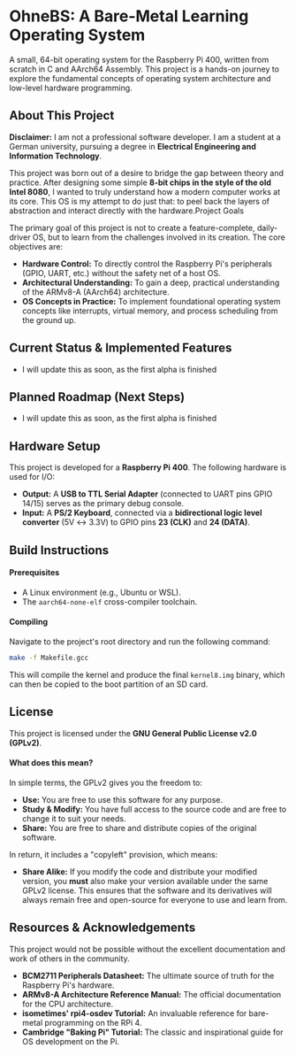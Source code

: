 # OhneBS: A Bare-Metal Learning Operating System

A small, 64-bit operating system for the Raspberry Pi 400, written from scratch in C and AArch64 Assembly. This project is a hands-on journey to explore the fundamental concepts of operating system architecture and low-level hardware programming.

## About This Project

**Disclaimer:** I am not a professional software developer. I am a student at a German university, pursuing a degree in **Electrical Engineering and Information Technology**.

This project was born out of a desire to bridge the gap between theory and practice. After designing some simple **8-bit chips in the style of the old Intel 8080**, I wanted to truly understand how a modern computer works at its core. This OS is my attempt to do just that: to peel back the layers of abstraction and interact directly with the hardware.Project Goals

The primary goal of this project is not to create a feature-complete, daily-driver OS, but to learn from the challenges involved in its creation. The core objectives are:

- **Hardware Control:** To directly control the Raspberry Pi's peripherals (GPIO, UART, etc.) without the safety net of a host OS.
- **Architectural Understanding:** To gain a deep, practical understanding of the ARMv8-A (AArch64) architecture.
- **OS Concepts in Practice:** To implement foundational operating system concepts like interrupts, virtual memory, and process scheduling from the ground up.

## Current Status & Implemented Features

- I will update this as soon, as the first alpha is finished

## Planned Roadmap (Next Steps)

- I will update this as soon, as the first alpha is finished

## Hardware Setup

This project is developed for a **Raspberry Pi 400**. The following hardware is used for I/O:

- **Output:** A **USB to TTL Serial Adapter** (connected to UART pins GPIO 14/15) serves as the primary debug console.
- **Input:** A **PS/2 Keyboard**, connected via a **bidirectional logic level converter** (5V ↔ 3.3V) to GPIO pins **23 (CLK)** and **24 (DATA)**.

## Build Instructions

#### Prerequisites

- A Linux environment (e.g., Ubuntu or WSL).
- The `aarch64-none-elf` cross-compiler toolchain.

#### Compiling

Navigate to the project's root directory and run the following command:

```bash
make -f Makefile.gcc
```

This will compile the kernel and produce the final `kernel8.img` binary, which can then be copied to the boot partition of an SD card.

## License

This project is licensed under the **GNU General Public License v2.0 (GPLv2)**.

#### What does this mean?

In simple terms, the GPLv2 gives you the freedom to:

- **Use:** You are free to use this software for any purpose.
- **Study & Modify:** You have full access to the source code and are free to change it to suit your needs.
- **Share:** You are free to share and distribute copies of the original software.

In return, it includes a "copyleft" provision, which means:

- **Share Alike:** If you modify the code and distribute your modified version, you **must** also make your version available under the same GPLv2 license. This ensures that the software and its derivatives will always remain free and open-source for everyone to use and learn from.

## Resources & Acknowledgements

This project would not be possible without the excellent documentation and work of others in the community.

- **BCM2711 Peripherals Datasheet:** The ultimate source of truth for the Raspberry Pi's hardware.
- **ARMv8-A Architecture Reference Manual:** The official documentation for the CPU architecture.
- **isometimes' rpi4-osdev Tutorial:** An invaluable reference for bare-metal programming on the RPi 4.
- **Cambridge "Baking Pi" Tutorial:** The classic and inspirational guide for OS development on the Pi.

